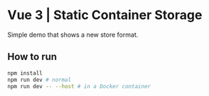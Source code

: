 # Vue 3 | Static Container Storage

Simple demo that shows a new store format.

## How to run

```bash
npm install
npm run dev # normal
npm run dev -- --host # in a Docker container
```